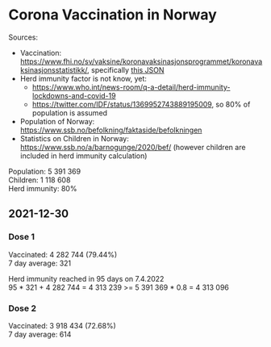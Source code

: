 # Corona Vaccination in Norway

Sources:

- Vaccination: <https://www.fhi.no/sv/vaksine/koronavaksinasjonsprogrammet/koronavaksinasjonsstatistikk/>, specifically [this JSON](https://www.fhi.no/api/chartdata/api/99119)
- Herd immunity factor is not know, yet:
  - <https://www.who.int/news-room/q-a-detail/herd-immunity-lockdowns-and-covid-19>
  - <https://twitter.com/IDF/status/1369952743889195009>, so 80% of population is assumed
- Population of Norway: <https://www.ssb.no/befolkning/faktaside/befolkningen>
- Statistics on Children in Norway: https://www.ssb.no/a/barnogunge/2020/bef/ (however children are included in herd immunity calculation)

Population: 5 391 369  
Children: 1 118 608  
Herd immunity: 80%  

## 2021-12-30

### Dose 1

Vaccinated: 4 282 744 (79.44%)  
7 day average: 321

Herd immunity reached in 95 days on 7.4.2022  
95 * 321 + 4 282 744 = 4 313 239 >= 5 391 369 * 0.8 = 4 313 096

### Dose 2

Vaccinated: 3 918 434 (72.68%)  
7 day average: 614

